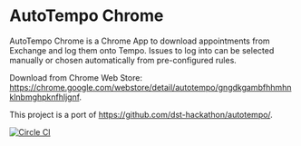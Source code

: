 # AutoTempo Chrome

AutoTempo Chrome is a Chrome App to download appointments from Exchange and log them onto Tempo. Issues to log into can be selected manually or chosen automatically from pre-configured rules.

Download from Chrome Web Store: <https://chrome.google.com/webstore/detail/autotempo/gngdkgambfhhmhnklnbmghpknfhljgnf>.

This project is a port of <https://github.com/dst-hackathon/autotempo/>.

[![Circle CI](https://circleci.com/gh/pawitp/autotempo-chrome.svg?style=svg)](https://circleci.com/gh/pawitp/autotempo-chrome)
